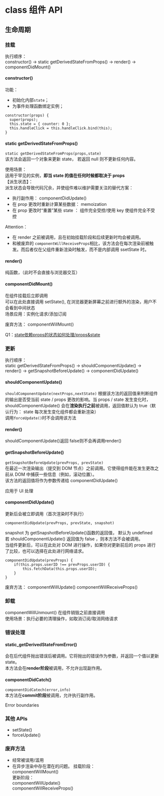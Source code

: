 # class 组件 API

## 生命周期

### 挂载
执行顺序：  
constructor() -> static getDerivedStateFromProps() -> render() -> componentDidMount()
#### constructor()
功能：
- 初始化内部`state`；
- 为事件处理函数绑定实例；
```
constructor(props) {
  super(props);
  this.state = { counter: 0 }; 
  this.handleClick = this.handleClick.bind(this);
}
```

#### static getDerivedStateFromProps()

`static getDerivedStateFromProps(props,state)`  
该方法会返回一个对象来更新 state， 若返回 null 则不更新任何内容。

使用场景：  
适用于罕见的实例，**即当 state 的值在任何时候都取决于 props**  
【派生状态】：  
派生状态会导致代码冗余，并使组件难以维护需要关注的替代方案：
- 执行副作用： componentDidUpdate()
- 在 prop 更改时重新计算某些数据： memoization 
- 在 prop 更改时“重置”某些 state ： 组件完全受控/使用 key 使组件完全不受控

Attention：
- 在 render 之前被调用，且在初始挂载阶段和后续更新时均会被调用。
- 和被废弃的 `componentWillReceiveProps`相比，该方法会在每次渲染前被触发。而后者仅在父组件重新渲染时触发，而不是内部调用 ssetState 时。

#### render()
纯函数，（此时不会直接与浏览器交互）
#### componentDidMount()
在组件挂载后立即调用  
可以在此处直接调用 setState(), 在浏览器更新屏幕之前进行额外的渲染，用户不会看到中间状态  
场景应用：实例化请求/添加订阅

废弃方法：
componentWillMount()

 Q1：[state依赖props的状态如何处理/props&state](https://zh-hans.reactjs.org/blog/2018/06/07/you-probably-dont-need-derived-state.html)

### 更新
执行顺序：  
static getDerivedStateFromProps() -> shouldComponentUpdate() -> render() -> getSnapshotBeforeUpdate() -> componentDidUpdate()

#### shouldComponentUpdate()
`shouldComponentUpdate(nextProps,nextState)`
根据该方法的返回值来判断组件的输出是否受当前 state / props 更改的影响。当 props / state 发生变化时，shouldComponentUpdate() 会在**渲染执行之前**被调用，返回值默认为 true（默认行为： state 每次发生变化组件都会重新渲染）  
调用`forceUpdate()`时不会调用该方法

#### render()
shouldComponentUpdate()返回 false则不会再调用render()

#### getSnapshotBeforeUpdate()
`getSnapshotBeforeUpdate(prevProps, prevState)`  
 在最近一次渲染输出（提交到 DOM 节点）之前调用。它使得组件能在发生更改之前从 DOM 中捕获一些信息（例如，滚动位置）。  
 该方法的返回值将作为参数传递给 componentDidUpdate()

应用于 UI 处理

#### componentDidUpdate()
更新后会被立即调用（首次渲染时不执行）
```
componentDidUpdate(prevProps, prevState, snapshot)
```
snapshot 为 getSnapshotBeforeUpdate()函数的返回值， 默认为 undefined  
若 shouldComponentUpdate() 返回值为 false ，则本方法不会被调用。  
当组件更新后，可以在此处对 DOM 进行操作，如果你对更新前后的 props 进行了比较，也可以选择在此处进行网络请求。
```
componentDidUpdate(prevProps) {
    if(this.props.userID !== prevProps.userID) {
        this.fetchData(this.props.userID);
    }
}
```

废弃方法：
componentWillUpdate()
componentWillReceiveProps()

### 卸载
componentWillUnmount()
在组件销毁之前直接调用  
使用场景：执行必要的清理操作，如取消订阅/取消网络请求  

### 错误处理
#### static_getDerivedStateFromError()
会在后代组件抛出错误后被调用。它将抛出的错误作为参数，并返回一个值以更新 state。  
本方法会在**render阶段**被调用，不允许出现副作用。
#### componentDidCatch()
`componentDidCatech(error,info)`  
本方法在**commit阶段**被调用，允许执行副作用。

Error boundaries
### 其他 APIs
- setState()
- forceUpdate()

### 废弃方法
- 经常被误用/滥用
- 在异步渲染中存在潜在的问题。
挂载阶段：  
componentWillMount()  
更新阶段：    
componentWillUpdate()  
componentWillReceiveProps() 


